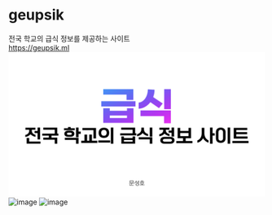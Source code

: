 # geupsik
전국 학교의 급식 정보를 제공하는 사이트
<br>
https://geupsik.ml
<img width="1280" alt="" src="/images/intro-image.jpeg">
<img src="https://i.ibb.co/26XCdct/image.jpg" alt="image" border="0">
<img src="https://i.ibb.co/pXHFKwW/image.jpg" alt="image" border="0">